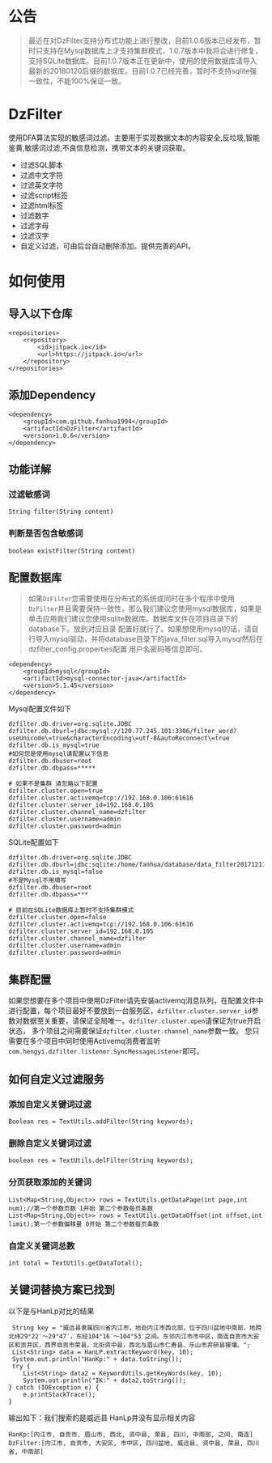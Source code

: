 # 公告
> 最近在对DzFilter支持分布式功能上进行整改，目前1.0.6版本已经发布，暂时只支持在Mysql数据库上才支持集群模式，1.0.7版本中我将会进行修复，支持SQLite数据库。目前1.0.7版本正在更新中，使用的使用数据库请导入最新的20180120后缀的数据库。目前1.0.7已经完善，暂时不支持sqlite强一致性，不能100%保证一致。

# DzFilter
使用DFA算法实现的敏感词过滤。主要用于实现数据文本的内容安全,反垃圾,智能鉴黄,敏感词过滤,不良信息检测，携带文本的关键词获取。
+ 过滤SQL脚本
+ 过滤中文字符
+ 过滤英文字符
+ 过滤script标签
+ 过滤html标签
+ 过滤数字
+ 过滤字母
+ 过滤汉字
+ 自定义过滤，可由后台自动删除添加。提供完善的API。


# 如何使用
## 导入以下仓库
```
<repositories>
	<repository>
	    <id>jitpack.io</id>
	    <url>https://jitpack.io</url>
	</repository>
</repositories>
```
## 添加Dependency
```
<dependency>
    <groupId>com.github.fanhua1994</groupId>
    <artifactId>DzFilter</artifactId>
    <version>1.0.6</version>
</dependency>
```

## 功能详解
### 过滤敏感词
```
String filter(String content)
```
### 判断是否包含敏感词
```
boolean existFilter(String content)
```


## 配置数据库
> 如果```DzFilter```您需要使用在分布式的系统或同时在多个程序中使用```DzFilter```并且需要保持一致性，那么我们建议您使用mysql数据库，如果是单击应用我们建议您使用sqlite数据库。数据库文件在项目目录下的database下。放到对应目录  配置好就行了。如果想使用mysql的话，请自行导入mysql驱动，并将database目录下的java_filter.sql导入mysql然后在dzfilter_config.properties配置 用户名密码等信息即可。
```
<dependency>
    <groupId>mysql</groupId>
    <artifactId>mysql-connector-java</artifactId>
    <version>5.1.45</version>
</dependency>
```
Mysql配置文件如下
```
dzfilter.db.driver=org.sqlite.JDBC
dzfilter.db.dburl=jdbc:mysql://120.77.245.101:3306/filter_word?useUnicode\=true&characterEncoding\=utf-8&autoReconnect\=true
dzfilter.db.is_mysql=true
#如何您是使用mysql请配置以下信息
dzfilter.db.dbuser=root
dzfilter.db.dbpass=*****

# 如果不是集群 请忽略以下配置
dzfilter.cluster.open=true
dzfilter.cluster.activemq=tcp://192.168.0.106:61616
dzfilter.cluster.server_id=192.168.0.105
dzfilter.cluster.channel_name=dzfilter
dzfilter.cluster.username=admin
dzfilter.cluster.password=admin
```
SQLite配置如下
```
dzfilter.db.driver=org.sqlite.JDBC
dzfilter.db.dburl=jdbc:sqlite:/home/fanhua/database/data_filter20171211.db
dzfilter.db.is_mysql=false
#不是Mysql不用填写
dzfilter.db.dbuser=root
dzfilter.db.dbpass=***

# 目前在SQLite数据库上暂时不支持集群模式
dzfilter.cluster.open=false
dzfilter.cluster.activemq=tcp://192.168.0.106:61616
dzfilter.cluster.server_id=192.168.0.105
dzfilter.cluster.channel_name=dzfilter
dzfilter.cluster.username=admin
dzfilter.cluster.password=admin
```

## 集群配置
如果您想要在多个项目中使用DzFilter请先安装activemq消息队列，在配置文件中进行配置，每个项目最好不要放到一台服务区，`dzfilter.cluster.server_id`参数对数据至关重要，请保证全局唯一。`dzfilter.cluster.open`请保证为true开启状态，
多个项目之间需要保证`dzfilter.cluster.channel_name`参数一致。
您只需要在多个项目中同时使用Activemq消费者监听`com.hengyi.dzfilter.listener.SyncMessageListener`即可。

## 如何自定义过滤服务

### 添加自定义关键词过滤
```
Boolean res = TextUtils.addFilter(String keywords);
```
### 删除自定义关键词过滤
```
boolean res = TextUtils.delFilter(String keywords);
```
### 分页获取添加的关键词
```
List<Map<String,Object>> rows = TextUtils.getDataPage(int page,int num);//第一个参数页数 1开始 第二个参数每页条数
List<Map<String,Object>> rows = TextUtils.getDataOffset(int offset,int limit);第一个参数偏移量 0开始 第二个参数每页条数
```
### 自定义关键词总数
```
int total = TextUtils.getDataTotal();
```


## 关键词替换方案已找到
以下是与HanLp对比的结果
```
 String key = "威远县隶属四川省内江市，地处内江市西北部，位于四川盆地中南部，地跨北纬29°22′～29°47′，东经104°16′～104°53′之间。东邻内江市市中区，南连自贡市大安区和贡井区，西界自贡市荣县，北衔资中县，西北与眉山市仁寿县、乐山市井研县接壤。";
 List<String> data = HanLP.extractKeyword(key, 10);
 System.out.println("HanKp:" + data.toString());
 try {
	List<String> data2 = KeywordUtils.getKeyWords(key, 10);
	System.out.println("IK:" + data2.toString());
} catch (IOException e) {
	e.printStackTrace();
}
```
输出如下：我们搜索的是威远县  HanLp并没有显示相关内容
```
HanKp:[内江市, 自贡市, 眉山市, 西北, 资中县, 荣县, 四川, 中南部, 之间, 南连]
DzFilter:[内江市, 自贡市, 大安区, 市中区, 四川盆地, 威远县, 资中县, 荣县, 四川省, 中南部]
```
